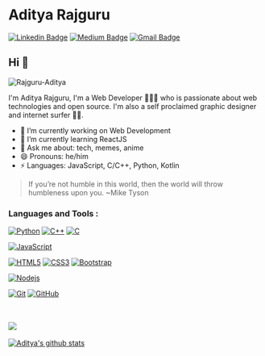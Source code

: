 # Aditya Rajguru  
[![Linkedin Badge](https://img.shields.io/badge/-AdityaRajguru-blue?style=flat-square&logo=Linkedin&logoColor=white&link=https://www.linkedin.com/in/aditya-rajguru-420464203/)](https://www.linkedin.com/in/aditya-rajguru-420464203/) [![Medium Badge](https://img.shields.io/badge/-@AdityaRajguru-03a57a?style=flat-square&labelColor=000000&logo=Medium&link=https://apollonox.medium.com/)](https://apollonox.medium.com/)
[![Gmail Badge](https://img.shields.io/badge/-rajguru.aditya.25@gmail.com-c14438?style=flat-square&logo=Gmail&logoColor=white&link=mailto:rajguru.aditya.25@gmail.com)](mailto:rajguru.aditya.25@gmail.com)

## Hi 👋

<p align="left"> <img src="https://komarev.com/ghpvc/?username=Rajguru-Aditya" alt="Rajguru-Aditya" /> </p>

I'm Aditya Rajguru, I'm a Web Developer 👨‍💻🌐 who is passionate about web technologies and open source. I'm also a self proclaimed graphic designer and internet surfer 
🏄‍♂️. 

- 🔭 I’m currently working on Web Development
- 🌱 I’m currently learning ReactJS
- 💬 Ask me about: tech, memes, anime
- 😄 Pronouns: he/him
-  ⚡ Languages: JavaScript, C/C++, Python, Kotlin


> If you’re not humble in this world, then the world will throw humbleness upon you. ~Mike Tyson

### Languages and Tools :

[![Python](https://img.shields.io/badge/-Python-black?style=flat&logo=python&link=https://github.com/Rajguru-Aditya)](https://github.com/Rajguru-Aditya) [![C++](https://img.shields.io/badge/-C++-00599C?style=flat&logo=c++&link=https://github.com/Rajguru-Aditya)](https://github.com/Rajguru-Aditya) [![C](https://img.shields.io/badge/-A8B9CC?style=flat&logo=c&logoColor=white&link=https://github.com/Rajguru-Aditya)](https://github.com/Rajguru-Aditya) 

[![JavaScript](https://img.shields.io/badge/-JavaScript-black?style=flat&logo=javascript&link=https://github.com/Rajguru-Aditya)](https://github.com/Rajguru-Aditya)

[![HTML5](https://img.shields.io/badge/-HTML5-E34F26?style=flat&logo=html5&logoColor=white&link=https://github.com/Rajguru-Aditya)](https://github.com/Rajguru-Aditya) [![CSS3](https://img.shields.io/badge/-CSS3-1572B6?style=flat&logo=css3&link=https://github.com/Rajguru-Aditya)](https://github.com/Rajguru-Aditya) [![Bootstrap](https://img.shields.io/badge/-Bootstrap-563D7C?style=flat&logo=bootstrap&link=https://github.com/Rajguru-Aditya)](https://github.com/Rajguru-Aditya)

[![Nodejs](https://img.shields.io/badge/-Nodejs-black?style=flat&logo=Node.js&link=https://github.com/Rajguru-Aditya)](https://github.com/Rajguru-Aditya)

[![Git](https://img.shields.io/badge/-Git-black?style=flat&logo=git&link=https://github.com/Rajguru-Aditya)](https://github.com/Rajguru-Aditya) [![GitHub](https://img.shields.io/badge/-GitHub-181717?style=flat&logo=github&link=https://github.com/Rajguru-Aditya)](https://github.com/Rajguru-Aditya)

<br><br>
<a href="https://github.com/Rajguru-Aditya">
  <img align="center" src="https://github-readme-stats.vercel.app/api/top-langs/?username=Rajguru-Aditya&theme=radical&hide=glsl,python">
</a>
<br><br>
<a href="https://github.com/Rajguru-Aditya">
 <img align="center" src="https://github-readme-stats.vercel.app/api?username=Rajguru-Aditya&show_icons=true&theme=radical&hide=glsl,python&line_height=30" alt="Aditya's github stats"/>
</a>
